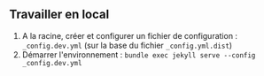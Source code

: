 ## Travailler en local

1) A la racine, créer et configurer un fichier de configuration : ```_config.dev.yml``` (sur la base du fichier ```_config.yml.dist```)
2) Démarrer l'environnement : ```bundle exec jekyll serve --config _config.dev.yml```
